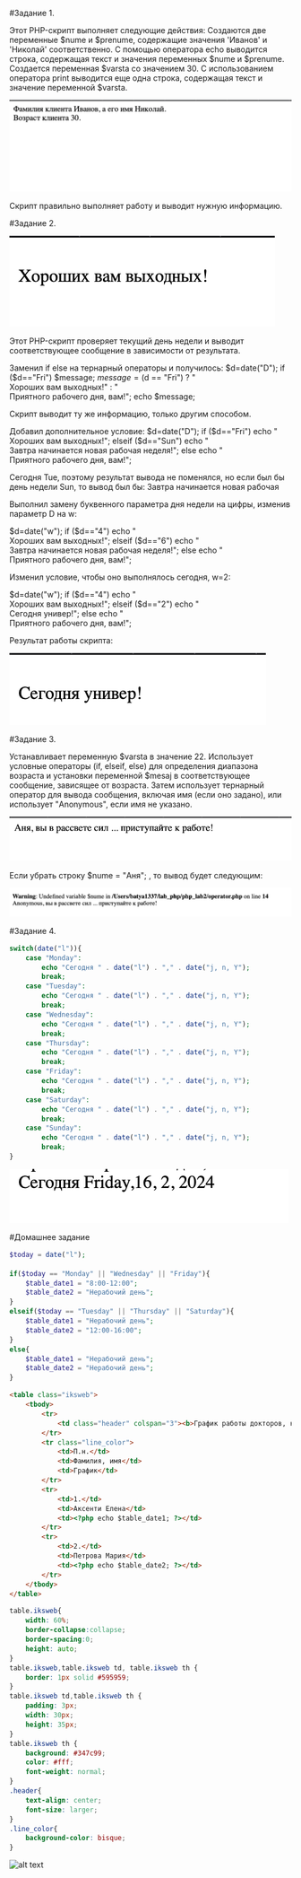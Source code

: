 #Задание 1.

Этот PHP-скрипт выполняет следующие действия:
Создаются две переменные $nume и $prenume, содержащие значения 'Иванов' и 'Николай' соответственно.
С помощью оператора echo выводится строка, содержащая текст и значения переменных $nume и $prenume.
Создается переменная $varsta со значением 30.
С использованием оператора print выводится еще одна строка, содержащая текст и значение переменной $varsta.

![alt text](images/image1.png)

Скрипт правильно выполняет работу и выводит нужную информацию.

#Задание 2.

![alt text](images/image2.png)

Этот PHP-скрипт проверяет текущий день недели и выводит соответствующее сообщение в зависимости от результата.


Заменил if else на тернарный операторы и получилось:
$d=date("D");
if ($d=="Fri")
$message;
$message = ($d == "Fri") ? "<br />Хороших вам выходных!" : "<br />Приятного рабочего дня, вам!";
echo $message;

Скрипт выводит ту же информацию, только другим способом.

Добавил дополнительное условие:
$d=date("D");
if ($d=="Fri")
echo "<br />Хороших вам выходных!";
elseif ($d=="Sun")
echo "<br />Завтра начинается новая рабочая 
неделя!";
else
echo "<br />Приятного рабочего дня, вам!";

Сегодня Tue, поэтому результат вывода не поменялся, но если был бы день недели Sun, то вывод был бы:
Завтра начинается новая рабочая


Выполнил замену буквенного параметра дня недели на цифры, изменив параметр D на w:

$d=date("w");
if ($d=="4")
echo "<br />Хороших вам выходных!";
elseif ($d=="6")
echo "<br />Завтра начинается новая рабочая 
неделя!";
else
echo "<br />Приятного рабочего дня, вам!";

Изменил условие, чтобы оно выполнялось сегодня, w=2:

$d=date("w");
if ($d=="4")
echo "<br />Хороших вам выходных!";
elseif ($d=="2")
echo "<br />Сегодня универ!";
else
echo "<br />Приятного рабочего дня, вам!";

Результат работы скрипта:

![alt text](images/image3.png)


#Задание 3.

Устанавливает переменную $varsta в значение 22.
Использует условные операторы (if, elseif, else) для определения диапазона возраста и установки переменной $mesaj в соответствующее сообщение, зависящее от возраста.
Затем использует тернарный оператор для вывода сообщения, включая имя (если оно задано), или использует "Anonymous", если имя не указано.

![alt text](images/image4.png)

Если убрать строку $nume = "Аня"; , то вывод будет следующим:

![alt text](images/image5.png)

#Задание 4.

```php
switch(date("l")){
    case "Monday":
        echo "Сегодня " . date("l") . "," . date("j, n, Y");
        break;
    case "Tuesday":
        echo "Сегодня " . date("l") . "," . date("j, n, Y");
        break;
    case "Wednesday":
        echo "Сегодня " . date("l") . "," . date("j, n, Y");
        break;
    case "Thursday":
        echo "Сегодня " . date("l") . "," . date("j, n, Y");
        break;
    case "Friday":
        echo "Сегодня " . date("l") . "," . date("j, n, Y");
        break;
    case "Saturday":
        echo "Сегодня " . date("l") . "," . date("j, n, Y");
        break;
    case "Sunday":
        echo "Сегодня " . date("l") . "," . date("j, n, Y");
        break;
}
```

![alt text](images/image6.png)

#Домашнее задание
```php
$today = date("l");

if($today == "Monday" || "Wednesday" || "Friday"){
    $table_date1 = "8:00-12:00";
    $table_date2 = "Нерабочий день";
}
elseif($today == "Tuesday" || "Thursday" || "Saturday"){
    $table_date1 = "Нерабочий день";
    $table_date2 = "12:00-16:00";
}
else{
    $table_date1 = "Нерабочий день";
    $table_date2 = "Нерабочий день";
}
```
```html
<table class="iksweb">
	<tbody>
		<tr>
			<td class="header" colspan="3"><b>График работы докторов, каб. 333</td>
		</tr>
		<tr class="line_color">
			<td>П.н.</td>
			<td>Фамилия, имя</td>
			<td>График</td>
		</tr>
		<tr>
			<td>1.</td>
			<td>Аксенти Елена</td>
			<td><?php echo $table_date1; ?></td>
		</tr>
		<tr>
			<td>2.</td>
			<td>Петрова Мария</td>
			<td><?php echo $table_date2; ?></td>
		</tr>
	</tbody>
</table>
```
```css
table.iksweb{
	width: 60%;
	border-collapse:collapse;
	border-spacing:0;
	height: auto;
}
table.iksweb,table.iksweb td, table.iksweb th {
	border: 1px solid #595959;
}
table.iksweb td,table.iksweb th {
	padding: 3px;
	width: 30px;
	height: 35px;
}
table.iksweb th {
	background: #347c99; 
	color: #fff; 
	font-weight: normal;
}
.header{
    text-align: center;
    font-size: larger;
}
.line_color{
    background-color: bisque;
}
```

![alt text](images/images7.png)